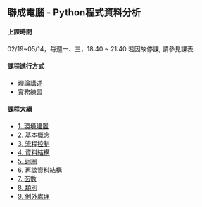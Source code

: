 ## 聯成電腦 - Python程式資料分析

#### 上課時間

02/19~05/14，每週一、三，18:40 ~ 21:40
若因故停課, 請參見課表.

#### 課程進行方式

- 理論講述
- 實務練習

#### 課程大綱
- [1. 環境建置](http://mirdex.github.io/Python_20250219/1.%20environment.slides.html)
- [2. 基本概念](http://mirdex.github.io/Python_20250219/2.%20basic%20concept.slides.html)
- [3. 流程控制](http://mirdex.github.io/Python_20250219/3.%20流程控制(Q).slides.html)
- [4. 資料結構](http://mirdex.github.io/Python_20250219/4.%20資料結構_Q.slides.html)
- [5. 迴圈](http://mirdex.github.io/Python_20250219/5.%20迴圈_Q.slides.html)
- [6. 再談資料結構](http://mirdex.github.io/Python_20250219/6.%20再談資料結構_Q.slides.html)
- [7. 函數](http://mirdex.github.io/Python_20250219/7.%20函數_Q.slides.html)
- [8. 類別](http://mirdex.github.io/Python_20250219/8.%20類別_Q.slides.html)
- [9. 例外處理](http://mirdex.github.io/Python_20250219/9.%20例外處理.slides.html)
